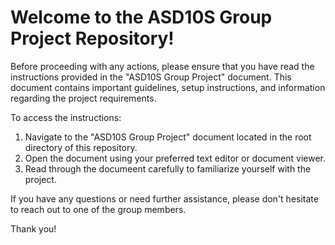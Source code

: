 # Welcome to the ASD10S Group Project Repository!

Before proceeding with any actions, please ensure that you have read the instructions provided in the "ASD10S Group Project" document. This document contains important guidelines, setup instructions, and information regarding the project requirements.

To access the instructions:
1. Navigate to the "ASD10S Group Project" document located in the root directory of this repository.
2. Open the document using your preferred text editor or document viewer.
3. Read through the documeent carefully to familiarize yourself with the project.

If you have any questions or need further assistance, please don't hesitate to reach out to one of the group members.

Thank you!
